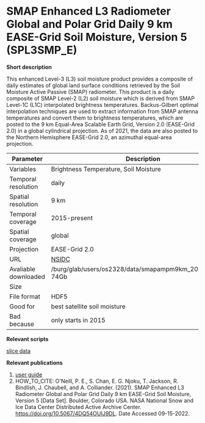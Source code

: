 # SMAP Enhanced L3 Radiometer Global and Polar Grid Daily 9 km EASE-Grid Soil Moisture, Version 5 (SPL3SMP_E)

**Short description**

This enhanced Level-3 (L3) soil moisture product provides a composite of daily estimates of global land surface conditions retrieved by the Soil Moisture Active Passive (SMAP) radiometer. This product is a daily composite of SMAP Level-2 (L2) soil moisture which is derived from SMAP Level-1C (L1C) interpolated brightness temperatures. Backus-Gilbert optimal interpolation techniques are used to extract information from SMAP antenna temperatures and convert them to brightness temperatures, which are posted to the 9 km Equal-Area Scalable Earth Grid, Version 2.0 (EASE-Grid 2.0) in a global cylindrical projection. As of 2021, the data are also posted to the Northern Hemisphere EASE-Grid 2.0, an azimuthal equal-area projection.

| Parameter     | Description |
| ---      | ---       |
| Variables            |    Brightness Temperature, Soil Moisture      |
| Temporal resolution  |    daily      |
| Spatial resolution   |    9 km                  |
| Temporal coverage    |   2015-present                  |
| Spatial coverage     |    global                 |
| Projection           |     EASE-Grid 2.0                |
| URL                  | [NSIDC](https://nsidc.org/data/spl3smp_e/versions/5)                    |
| Avaliable downloaded |  /burg/glab/users/os2328/data/smapampm9km_2015_2022.pkl  74Gb                   |
| Size                 |                     |
| File format          |       HDF5              |
| Good for             |   best satellite soil moisture                  |
| Bad because          |   only starts in 2015                  |



**Relevant scripts**

[slice data](../scripts/slice_smap.py)


**Relevant publications**

1. [user guide](https://nsidc.org/sites/default/files/spl3smp_e-v005-userguide.pdf)
2. HOW_TO_CITE: O'Neill, P. E., S. Chan, E. G. Njoku, T. Jackson, R. Bindlish, J. Chaubell, and A. Colliander. (2021). SMAP Enhanced L3 Radiometer Global and Polar Grid Daily 9 km EASE-Grid Soil Moisture, Version 5 [Data Set]. Boulder, Colorado USA. NASA National Snow and Ice Data Center Distributed Active Archive Center. https://doi.org/10.5067/4DQ54OUIJ9DL. Date Accessed 09-15-2022.
